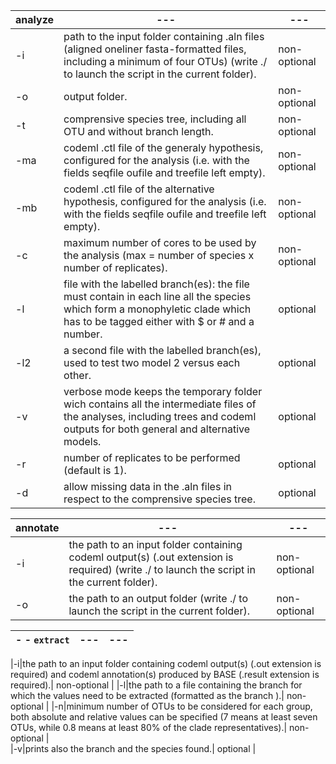 |analyze|---|---|
|---|---|---|
|-i|path to the input folder containing .aln files (aligned oneliner fasta-formatted files, including a minimum of four OTUs) (write ./ to launch the script in the current folder).	| non-optional |
|-o|output folder.																					| non-optional |
|-t|comprensive species tree, including all OTU and without branch length.														| non-optional |
|-ma|codeml .ctl file of the generaly hypothesis, configured for the analysis (i.e. with the fields seqfile oufile and treefile left empty).					 	| non-optional |
|-mb|codeml .ctl file of the alternative hypothesis, configured for the analysis (i.e. with the fields seqfile oufile and treefile left empty).					 	| non-optional |
|-c|maximum number of cores to be used by the analysis (max = number of species x number of replicates).										| non-optional |
|-l|file with the labelled branch(es): the file must contain in each line all the species which form a monophyletic clade which has to be tagged either with $ or # and a number.	| optional |
|-l2|a second file with the labelled branch(es), used to test two model 2 versus each other.												| optional |
|-v|verbose mode keeps the temporary folder wich contains all the intermediate files of the analyses, including trees and codeml outputs for both general and alternative models.	| optional |
|-r|number of replicates to be performed (default is 1).																| optional |
|-d|allow missing data in the .aln files in respect to the comprensive species tree.													| optional |

|annotate|---|---|
|---|---|---|
|-i|the path to an input folder containing codeml output(s) (.out extension is required) (write ./ to launch the script in the current folder).	| non-optional |
|-o|the path to an output folder (write ./ to launch the script in the current folder).								| non-optional |


| \- \- `extract`|---|---|
|---|---|---|

|-i|the path to an input folder containing codeml output(s) (.out extension is required) and codeml annotation(s) produced by BASE (.result extension is required).| non-optional |
|-l|the path to a file containing the branch for which the values need to be extracted (formatted as the branch ).| non-optional |
|-n|minimum number of OTUs to be considered for each group, both absolute and relative values can be specified (7 means at least seven OTUs, while 0.8 means at least 80% of the clade representatives).| non-optional |  
|-v|prints also the branch and the species found.| optional |


